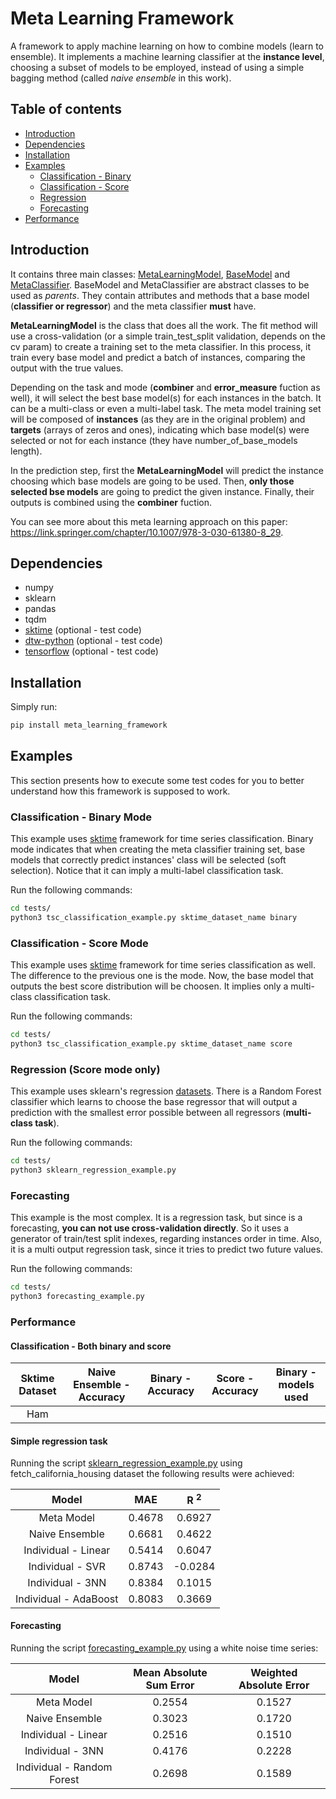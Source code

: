 # Meta Learning Framework

A framework to apply machine learning on how to combine models (learn to ensemble). It implements a machine learning classifier at the **instance level**, choosing a subset of models to be employed, instead of using a simple bagging method (called *naive ensemble* in this work).

## Table of contents

* [Introduction](#Introduction)
* [Dependencies](#Dependencies)
* [Installation](#Installation)
* [Examples](#Examples)
  * [Classification - Binary](#Classification---Binary-Mode)
  * [Classification - Score](#Classification---Score-Mode)
  * [Regression](#Regression-Score-mode-only)
  * [Forecasting](#Forecasting)
* [Performance](#Performance)

## Introduction

It contains three main classes: [MetaLearningModel](https://github.com/CaioUeno/meta-learning-framework/blob/master/meta_learning_framework/meta_learning_model.py), [BaseModel](https://github.com/CaioUeno/meta-learning-framework/blob/master/meta_learning_framework/base_model.py) and [MetaClassifier](https://github.com/CaioUeno/meta-learning-framework/blob/master/meta_learning_framework/meta_classifier.py). BaseModel and MetaClassifier are abstract classes to be used as *parents*. They contain attributes and methods that a base model (**classifier or regressor**) and the meta classifier **must** have.

**MetaLearningModel** is the class that does all the work. The fit method will use a cross-validation (or a simple train_test_split validation, depends on the cv param) to create a training set to the meta classifier. In this process, it train every base model and predict a batch of instances, comparing the output with the true values.

Depending on the task and mode (**combiner** and **error_measure** fuction as well), it will select the best base model(s) for each instances in the batch. It can be a multi-class or even a multi-label task. The meta model training set will be composed of **instances** (as they are in the original problem) and **targets** (arrays of zeros and ones), indicating which base model(s) were selected or not for each instance (they have number_of_base_models length).

In the prediction step, first the **MetaLearningModel** will predict the instance choosing which base models are going to be used. Then, **only those selected bse models** are going to predict the given instance. Finally, their outputs is combined using the **combiner** fuction.

You can see more about this meta learning approach on this paper: <https://link.springer.com/chapter/10.1007/978-3-030-61380-8_29>.

## Dependencies

* numpy
* sklearn
* pandas
* tqdm
* [sktime](https://github.com/alan-turing-institute/sktime/tree/master/sktime) (optional - test code)
* [dtw-python](https://github.com/DynamicTimeWarping/dtw-python) (optional - test code)
* [tensorflow](https://github.com/tensorflow/tensorflow) (optional - test code)

## Installation

Simply run:

```bash
pip install meta_learning_framework
```

## Examples

This section presents how to execute some test codes for you to better understand how this framework is supposed to work.

### Classification - Binary Mode

This example uses [sktime](https://github.com/alan-turing-institute/sktime/tree/master/sktime) framework for time series classification. Binary mode indicates that when creating the meta classifier training set, base models that correctly predict instances' class will be selected (soft selection). Notice that it can imply a multi-label classification task.

Run the following commands:

```bash
cd tests/
python3 tsc_classification_example.py sktime_dataset_name binary
```

### Classification - Score Mode

This example uses [sktime](https://github.com/alan-turing-institute/sktime/tree/master/sktime) framework for time series classification as well. The difference to the previous one is the mode. Now, the base model that outputs the best score distribution will be choosen. It implies only a multi-class classification task.

Run the following commands:

```bash
cd tests/
python3 tsc_classification_example.py sktime_dataset_name score
```

### Regression (Score mode only)

This example uses sklearn's regression [datasets](https://scikit-learn.org/stable/modules/classes.html#module-sklearn.datasets). There is a Random Forest classifier which learns to choose the base regressor that will output a prediction with the smallest error possible between all regressors (**multi-class task**).

Run the following commands:

```bash
cd tests/
python3 sklearn_regression_example.py
```

### Forecasting

This example is the most complex. It is a regression task, but since is a forecasting, **you can not use cross-validation directly**. So it uses a generator of train/test split indexes, regarding instances order in time. Also, it is a multi output regression task, since it tries to predict two future values.

Run the following commands:

```bash
cd tests/
python3 forecasting_example.py
```

### Performance

#### Classification - Both binary and score

| Sktime Dataset | Naive Ensemble - Accuracy | Binary - Accuracy | Score - Accuracy  | Binary - models used |
| :-----: | :-: | :-: | :-: | :-: |
| Ham |  |  | | |

#### Simple regression task

Running the script [sklearn_regression_example.py](https://github.com/CaioUeno/meta-learning-framework/blob/master/tests/sklearn_regression_example.py) using fetch_california_housing dataset the following results were achieved:

| Model                 | MAE    | R <sup>2</sup>  |
| :-------------------: | :----: | :-------------: |
| Meta Model            | 0.4678 | 0.6927          |
| Naive Ensemble        | 0.6681 | 0.4622          |
| Individual - Linear   | 0.5414 | 0.6047          |
| Individual - SVR      | 0.8743 | -0.0284         |
| Individual - 3NN      | 0.8384 | 0.1015          |
| Individual - AdaBoost | 0.8083 | 0.3669          |

#### Forecasting

Running the script [forecasting_example.py](https://github.com/CaioUeno/meta-learning-framework/blob/master/tests/forecasting_example.py) using a white noise time series:

| Model                      | Mean Absolute Sum Error    | Weighted Absolute Error |
| :------------------------: | :------------------------: | :---------------------: |
| Meta Model                 | 0.2554                     | 0.1527                  |
| Naive Ensemble             | 0.3023                     | 0.1720                  |
| Individual - Linear        | 0.2516                     | 0.1510                  |
| Individual - 3NN           | 0.4176                     | 0.2228                  |
| Individual - Random Forest | 0.2698                     | 0.1589                  |